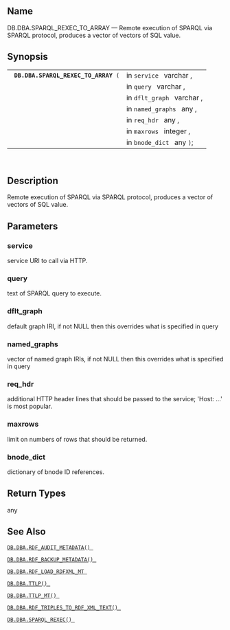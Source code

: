 <div>

<div>

</div>

<div>

## Name

DB.DBA.SPARQL_REXEC_TO_ARRAY — Remote execution of SPARQL via SPARQL
protocol, produces a vector of vectors of SQL value.

</div>

<div>

## Synopsis

<div>

|                                           |                            |
|-------------------------------------------|----------------------------|
| ` `**`DB.DBA.SPARQL_REXEC_TO_ARRAY`**` (` | in `service ` varchar ,    |
|                                           | in `query ` varchar ,      |
|                                           | in `dflt_graph ` varchar , |
|                                           | in `named_graphs ` any ,   |
|                                           | in `req_hdr ` any ,        |
|                                           | in `maxrows ` integer ,    |
|                                           | in `bnode_dict ` any `)`;  |

<div>

 

</div>

</div>

</div>

<div>

## Description

Remote execution of SPARQL via SPARQL protocol, produces a vector of
vectors of SQL value.

</div>

<div>

## Parameters

<div>

### service

service URI to call via HTTP.

</div>

<div>

### query

text of SPARQL query to execute.

</div>

<div>

### dflt_graph

default graph IRI, if not NULL then this overrides what is specified in
query

</div>

<div>

### named_graphs

vector of named graph IRIs, if not NULL then this overrides what is
specified in query

</div>

<div>

### req_hdr

additional HTTP header lines that should be passed to the service;
'Host: ...' is most popular.

</div>

<div>

### maxrows

limit on numbers of rows that should be returned.

</div>

<div>

### bnode_dict

dictionary of bnode ID references.

</div>

</div>

<div>

## Return Types

any

</div>

<div>

## See Also

<a href="fn_rdf_audit_metadata.html" class="link"
title="DB.DBA.RDF_AUDIT_METADATA"><code
class="function">DB.DBA.RDF_AUDIT_METADATA() </code></a>

<a href="fn_rdf_backup_metadata.html" class="link"
title="DB.DBA.RDF_BACKUP_METADATA"><code
class="function">DB.DBA.RDF_BACKUP_METADATA() </code></a>

<a href="fn_rdf_load_rdfxml_mt.html" class="link"
title="DB.DBA.RDF_LOAD_RDFXML_MT"><code
class="function">DB.DBA.RDF_LOAD_RDFXML_MT </code></a>

<a href="fn_ttlp.html" class="link" title="DB.DBA.TTLP"><code
class="function">DB.DBA.TTLP() </code></a>

<a href="fn_ttlp_mt.html" class="link" title="DB.DBA.TTLP_MT"><code
class="function">DB.DBA.TTLP_MT() </code></a>

<a href="fn_rdf_triples_to_rdf_xml_text.html" class="link"
title="DB.DBA.RDF_TRIPLES_TO_RDF_XML_TEXT"><code
class="function">DB.DBA.RDF_TRIPLES_TO_RDF_XML_TEXT() </code></a>

<a href="fn_sparql_rexec.html" class="link"
title="DB.DBA.SPARQL_REXEC"><code
class="function">DB.DBA.SPARQL_REXEC() </code></a>

</div>

</div>
